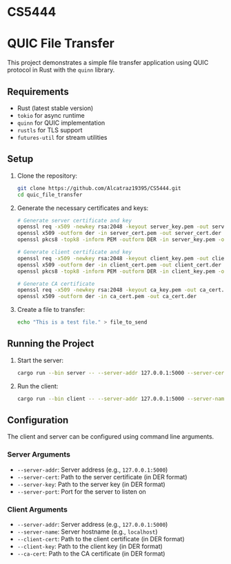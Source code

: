 # CS5444

# QUIC File Transfer

This project demonstrates a simple file transfer application using QUIC protocol in Rust with the `quinn` library.

## Requirements

- Rust (latest stable version)
- `tokio` for async runtime
- `quinn` for QUIC implementation
- `rustls` for TLS support
- `futures-util` for stream utilities

## Setup

1. Clone the repository:

    ```sh
    git clone https://github.com/Alcatraz19395/CS5444.git
    cd quic_file_transfer
    ```

2. Generate the necessary certificates and keys:

    ```sh
    # Generate server certificate and key
    openssl req -x509 -newkey rsa:2048 -keyout server_key.pem -out server_cert.pem -days 365 -nodes
    openssl x509 -outform der -in server_cert.pem -out server_cert.der
    openssl pkcs8 -topk8 -inform PEM -outform DER -in server_key.pem -out server_key.der -nocrypt

    # Generate client certificate and key
    openssl req -x509 -newkey rsa:2048 -keyout client_key.pem -out client_cert.pem -days 365 -nodes
    openssl x509 -outform der -in client_cert.pem -out client_cert.der
    openssl pkcs8 -topk8 -inform PEM -outform DER -in client_key.pem -out client_key.der -nocrypt

    # Generate CA certificate
    openssl req -x509 -newkey rsa:2048 -keyout ca_key.pem -out ca_cert.pem -days 365 -nodes
    openssl x509 -outform der -in ca_cert.pem -out ca_cert.der
    ```

3. Create a file to transfer:

    ```sh
    echo "This is a test file." > file_to_send
    ```

## Running the Project

1. Start the server:

    ```sh
    cargo run --bin server -- --server-addr 127.0.0.1:5000 --server-cert server_cert.der --server-key server_key.der --server-port 5000
    ```

2. Run the client:

    ```sh
    cargo run --bin client -- --server-addr 127.0.0.1:5000 --server-name localhost --client-cert client_cert.der --client-key client_key.der --ca-cert ca_cert.der
    ```

## Configuration

The client and server can be configured using command line arguments. 

### Server Arguments

- `--server-addr`: Server address (e.g., `127.0.0.1:5000`)
- `--server-cert`: Path to the server certificate (in DER format)
- `--server-key`: Path to the server key (in DER format)
- `--server-port`: Port for the server to listen on

### Client Arguments

- `--server-addr`: Server address (e.g., `127.0.0.1:5000`)
- `--server-name`: Server hostname (e.g., `localhost`)
- `--client-cert`: Path to the client certificate (in DER format)
- `--client-key`: Path to the client key (in DER format)
- `--ca-cert`: Path to the CA certificate (in DER format)
